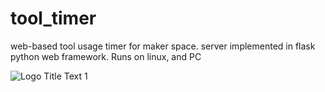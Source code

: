 # tool_timer
web-based tool usage timer for maker space. server implemented in flask python web framework. Runs on linux, and PC

![](https://github.com/cogwheelcircuitworks/tool_timer/doc/capture1.png "Logo Title Text 1")
